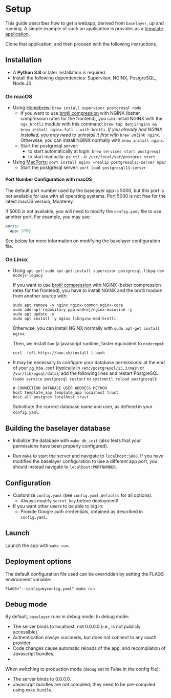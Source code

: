 # Setup

This guide describes how to get a webapp, derived from `baselayer`, up
and running. A simple example of such an application is provides as a
[template application](https://github.com/cesium-ml/baselayer_template_app).

Clone that application, and then proceed with the following instructions.

## Installation

- A **Python 3.8** or later installation is required.
- Install the following dependencies: Supervisor, NGINX, PostgreSQL, Node.JS

### On macOS

- Using [Homebrew](http://brew.sh/): `brew install supervisor postgresql node`
  - If you want to use [brotli compression](https://en.wikipedia.org/wiki/Brotli) with NGINX (better compression rates for the frontend), you can install NGINX with the `ngx_brotli` module with this command: `brew tap denji/nginx && brew install nginx-full --with-brotli`. _If you already had NGINX installed, you may need to uninstall it first with `brew unlink nginx`._ Otherwise, you can install NGINX normally with `brew install nginx`.
  - Start the postgresql server:
    - to start automatically at login: `brew services start postgresql`
    - to start manually: `pg_ctl -D /usr/local/var/postgres start`
- Using [MacPorts](https://www.macports.org): `port install nginx +realip postgresql13-server npm7`
  - Start the postgresql server: `port load postgresql13-server`

#### Port Number Configuration with macOS

The default port number used by the baselayer app is 5000, but this port is not available for use with all operating systems.
Port 5000 is not free for the latest macOS version, Monterey.

If 5000 is not available, you will need to modify the `config.yaml` file to use another port. For example, you may use:

```yaml
ports:
  app: 5700
```

See [below](#configuration) for more information on modifying the baselayer configuration file.

### On Linux

- Using `apt-get`:
  `sudo apt-get install supervisor postgresql libpq-dev nodejs-legacy`

  If you want to use [brotli compression](https://en.wikipedia.org/wiki/Brotli) with NGINX (better compression rates for the frontend), you have to install NGINX and the brotli module from another source with:

  ```
  sudo apt remove -y nginx nginx-common nginx-core
  sudo add-apt-repository ppa:ondrej/nginx-mainline -y
  sudo apt update -y
  sudo apt install -y nginx libnginx-mod-brotli
  ```

  Otherwise, you can install NGINX normally with `sudo apt-get install nginx`.

  Then, we install `Bun` (a javascript runtime, faster equivalent to `node+npm`):

  ```
  curl -fsSL https://bun.sh/install | bash
  ```

- It may be necessary to configure your database permissions: at
  the end of your `pg_hba.conf` (typically in `/etc/postgresql/13.3/main` or `/var/lib/pgsql/data`),
  add the following lines and restart PostgreSQL
  (`sudo service postgresql restart` or `systemctl reload postgresql`):

  ```
  # CONNECTION DATABASE USER ADDRESS METHOD
  host template_app template_app localhost trust
  host all postgres localhost trust
  ```

  Substitute the correct database name and user, as defined in your `config.yaml`.

## Building the baselayer database

- Initialize the database with `make db_init` (also tests that your
  permissions have been properly configured).

- Run `make` to start the server and navigate to `localhost:5000`. If you have modified the baselayer configuration to use a different app port, you should instead navigate to `localhost:PORTNUMBER`.

## Configuration

- Customize `config.yaml` (see `config.yaml.defaults` for all options).
  - Always modify `secret_key` before deployment!
- If you want other users to be able to log in:
  - Provide Google auth credentials, obtained as described in `config.yaml`.

## Launch

Launch the app with `make run`.

## Deployment options

The default configuration file used can be overridden by setting the
FLAGS environment variable:

```
FLAGS="--config=myconfig.yaml" make run
```

## Debug mode

By default, `baselayer` runs in debug mode. In debug mode:

- The server binds to localhost, not 0.0.0.0 (i.e., is not publicly
  accessible).
- Authentication always succeeds, but does not connect to any oauth
  provider.
- Code changes cause automatic reloads of the app, and recompilation
  of Javascript bundles.
-

When switching to production mode (`debug` set to False in the config
file):

- The server binds to 0.0.0.0.
- Javascript bundles are not compiled; they need to be pre-compiled
  using `make bundle`.
